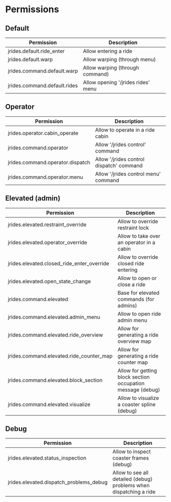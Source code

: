 # Permissions

## Default

Permission | Description
--- | ---
jrides.default.ride_enter | Allow entering a ride
jrides.default.warp | Allow warping (through menu)
jrides.command.default.warp | Allow warping (through command)
jrides.command.default.rides | Allow opening '/jrides rides' menu

## Operator

Permission | Description
--- | ---
jrides.operator.cabin_operate | Allow to operate in a ride cabin
jrides.command.operator | Allow '/jrides control' command
jrides.command.operator.dispatch | Allow '/jrides control dispatch' command
jrides.command.operator.menu | Allow '/jrides control menu' command

## Elevated (admin)

Permission | Description
--- | ---
jrides.elevated.restraint_override | Allow to override restraint lock
jrides.elevated.operator_override | Allow to take over an operator in a cabin
jrides.elevated.closed_ride_enter_override | Allow to override closed ride entering
jrides.elevated.open_state_change | Allow to open or close a ride
jrides.command.elevated | Base for elevated commands (for admins)
jrides.command.elevated.admin_menu | Allow to open ride admin menu
jrides.command.elevated.ride_overview | Allow for generating a ride overview map
jrides.command.elevated.ride_counter_map | Allow for generating a ride counter map
jrides.command.elevated.block_section | Allow for getting block section occupation message (debug)
jrides.command.elevated.visualize | Allow to visualize a coaster spline (debug)

## Debug

Permission | Description
--- | ---
jrides.elevated.status_inspection | Allow to inspect coaster frames (debug)
jrides.elevated.dispatch_problems_debug | Allow to see all detailed (debug) problems when dispatching a ride


